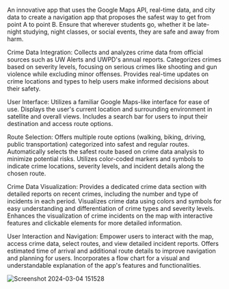 An innovative app that uses the Google Maps API, real-time data, and city data to create a navigation app that proposes the safest way to get from point A to point B. 
Ensure that wherever students go, whether it be late-night studying, night classes, or social events, they are safe and away from harm.

Crime Data Integration:
Collects and analyzes crime data from official sources such as UW Alerts and UWPD's annual reports.
Categorizes crimes based on severity levels, focusing on serious crimes like shooting and gun violence while excluding minor offenses.
Provides real-time updates on crime locations and types to help users make informed decisions about their safety.

User Interface:
Utilizes a familiar Google Maps-like interface for ease of use.
Displays the user's current location and surrounding environment in satellite and overall views.
Includes a search bar for users to input their destination and access route options.

Route Selection:
Offers multiple route options (walking, biking, driving, public transportation) categorized into safest and regular routes.
Automatically selects the safest route based on crime data analysis to minimize potential risks.
Utilizes color-coded markers and symbols to indicate crime locations, severity levels, and incident details along the chosen route.

Crime Data Visualization:
Provides a dedicated crime data section with detailed reports on recent crimes, including the number and type of incidents in each period.
Visualizes crime data using colors and symbols for easy understanding and differentiation of crime types and severity levels.
Enhances the visualization of crime incidents on the map with interactive features and clickable elements for more detailed information.

User Interaction and Navigation:
Empower users to interact with the map, access crime data, select routes, and view detailed incident reports.
Offers estimated time of arrival and additional route details to improve navigation and planning for users.
Incorporates a flow chart for a visual and understandable explanation of the app's features and functionalities.

![Screenshot 2024-03-04 151528](https://github.com/iamdavidxu/SafeMap/assets/161985636/12f6b5fc-6e08-401d-8c20-20ca58591941)
